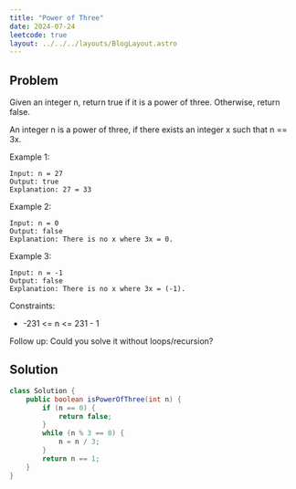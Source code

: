 ```yaml
---
title: "Power of Three"
date: 2024-07-24
leetcode: true
layout: ../../../layouts/BlogLayout.astro
---
```


## Problem

Given an integer n, return true if it is a power of three. Otherwise, return false.

An integer n is a power of three, if there exists an integer x such that n == 3x.

Example 1:

```text
Input: n = 27
Output: true
Explanation: 27 = 33
```

Example 2:

```text
Input: n = 0
Output: false
Explanation: There is no x where 3x = 0.
```

Example 3:

```text
Input: n = -1
Output: false
Explanation: There is no x where 3x = (-1).
```

Constraints:

- -231 <= n <= 231 - 1

Follow up: Could you solve it without loops/recursion?

## Solution

```java
class Solution {
    public boolean isPowerOfThree(int n) {
        if (n == 0) {
            return false;
        }
        while (n % 3 == 0) {
            n = n / 3;
        }
        return n == 1;
    }
}
```
